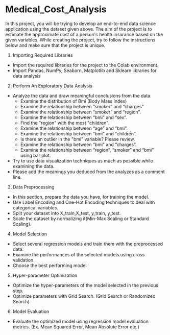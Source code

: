 # Medical_Cost_Analysis
In this project, you will be trying to develop an end-to-end data science application using the
dataset given above. The aim of the project is to estimate the approximate cost of a person's
health insurance based on the given variables. While creating the project, try to follow the
instructions below and make sure that the project is unique.

1. Importing Required Libraries
  * Import the required libraries for the project to the Colab environment.
  * Import Pandas, NumPy, Seaborn, Matplotlib and Sklearn libraries for data analysis
2. Perform An Exploratory Data Analysis
  * Analyze the data and draw meaningful conclusions from the data.
    - Examine the distribution of Bmi (Body Mass Index)
    - Examine the relationship between “smoker” and “charges”
    - Examine the relationship between “smoker” and “region”.
    - Examine the relationship between “bmi” and “sex”.
    - Find the "region" with the most "children".
    - Examine the relationship between “age” and “bmi”.
    - Examine the relationship between “bmi” and “children”.
    - Is there an outlier in the "bmi" variable? Please review.
    - Examine the relationship between “bmi” and “charges”.
    - Examine the relationship between “region”, “smoker” and “bmi” using bar plot.
  * Try to use data visualization techniques as much as possible while examining the data.
  * Please add the meanings you deduced from the analyzes as a comment line.
3. Data Preprocessing
  * In this section, prepare the data you have, for training the model.
  * Use Label Encoding and One-Hot Encoding techniques to deal with categorical variables.
  * Split your dataset into X_train,X_test, y_train, y_test.
  * Scale the dataset by normalizing it(Min-Max Scaling or Standard Scaling).
4. Model Selection
  * Select several regression models and train them with the preprocessed data.
  * Examine the performances of the selected models using cross validation.
  * Choose the best performing model
5. Hyper-parameter Optimization
  * Optimize the hyper-parameters of the model selected in the previous step.
  * Optimize parameters with Grid Search. (Grid Search or Randomized Search)
6. Model Evaluation
  * Evaluate the optimized model using regression model evaluation metrics. (Ex. Mean Squared Error, Mean Absolute Error etc.)
